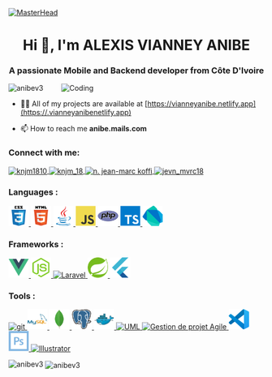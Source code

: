 [![MasterHead](https://1.bp.blogspot.com/-7A4WynwLsMw/XbBpCXG8fHI/AAAAAAAAMt4/uOa1bpLskYgrwGbllhSu2SDj_Mig8SXJQCLcBGAsYHQ/s1600/2000_600px.gif)]()
<h1 align="center">Hi 👋, I'm ALEXIS VIANNEY ANIBE</h1>
<h3 align="center">A passionate Mobile and Backend developer from Côte D'Ivoire</h3>
<img align="right" alt="Coding" width="400" src="https://cdn.dribbble.com/users/1162077/screenshots/3848914/programmer.gif">

<p align="left"> 
    <img src="https://komarev.com/ghpvc/?username=jean-marc18&label=Profile%20views&color=0e75b6&style=flat" alt="anibev3" /> 
</p>

- 👨‍💻 All of my projects are available at [https://vianneyanibe.netlify.app](https://.vianneyanibenetlify.app)

- 📫 How to reach me **anibe.mails.com**

<h3 align="left">Connect with me:</h3>
<p align="left">
    <a href="https://dev.to/anibev3" target="blank">
        <img align="center" src="https://raw.githubusercontent.com/rahuldkjain/github-profile-readme-generator/master/src/images/icons/Social/devto.svg" alt="knjm1810" height="30" width="40" />
    </a>
    <a href="https://twitter.com/Vianney_Anibe" target="blank">
        <img align="center" src="https://raw.githubusercontent.com/rahuldkjain/github-profile-readme-generator/master/src/images/icons/Social/twitter.svg" alt="knjm_18" height="30" width="40" />
    </a>
    <a href="https://www.linkedin.com/in/anibe-alexis-vianney-33542521b/. jean-marc koffi" target="blank">
        <img align="center" src="https://raw.githubusercontent.com/rahuldkjain/github-profile-readme-generator/master/src/images/icons/Social/linked-in-alt.svg" alt="n. jean-marc koffi" height="30" width="40" />
    </a>
    <a href="https://www.instagram.com/vianney0556/" target="blank">
        <img align="center" src="https://raw.githubusercontent.com/rahuldkjain/github-profile-readme-generator/master/src/images/icons/Social/instagram.svg" alt="jevn_mvrc18" height="30" width="40" />
    </a>
</p>

<h3 align="left">Languages :</h3>
<p align="left">
    <a href="https://www.w3schools.com/css/" target="_blank" rel="noreferrer"> 
        <img src="https://raw.githubusercontent.com/devicons/devicon/master/icons/css3/css3-original-wordmark.svg" alt="css3" width="40" height="40"/> 
    </a> 
    <a href="https://www.w3.org/html/" target="_blank" rel="noreferrer"> 
        <img src="https://raw.githubusercontent.com/devicons/devicon/master/icons/html5/html5-original-wordmark.svg" alt="html5" width="40" height="40"/> 
    </a> 
    <a href="https://www.java.com" target="_blank" rel="noreferrer"> 
        <img src="https://raw.githubusercontent.com/devicons/devicon/master/icons/java/java-original.svg" alt="java" width="40" height="40"/> 
    </a> 
    <a href="https://developer.mozilla.org/en-US/docs/Web/JavaScript" target="_blank" rel="noreferrer"> 
        <img src="https://raw.githubusercontent.com/devicons/devicon/master/icons/javascript/javascript-original.svg" alt="javascript" width="40" height="40"/> 
    </a> 
    <a href="https://www.php.net" target="_blank" rel="noreferrer"> 
        <img src="https://raw.githubusercontent.com/devicons/devicon/master/icons/php/php-original.svg" alt="php" width="40" height="40"/> 
    </a> 
    <a href="https://www.typescriptlang.org/" target="_blank" rel="noreferrer"> 
        <img src="https://raw.githubusercontent.com/devicons/devicon/master/icons/typescript/typescript-original.svg" alt="typescript" width="40" height="40"/> 
    </a> 
    <a href="https://dart.dev/" target="_blank" rel="noreferrer"> 
        <img src="https://raw.githubusercontent.com/devicons/devicon/master/icons/dart/dart-original.svg" alt="typescript" width="40" height="40"/> 
    </a> 
</p>

<h3 align="left">Frameworks :</h3>
<p align="left">
    <a href="https://vuejs.org/" target="_blank" rel="noreferrer"> 
        <img src="https://raw.githubusercontent.com/devicons/devicon/master/icons/vuejs/vuejs-original.svg" alt="Vue-Js" width="40" height="40"/> 
    </a> 
    <a href="https://nodejs.org/en" target="_blank" rel="noreferrer"> 
        <img src="https://raw.githubusercontent.com/devicons/devicon/master/icons/nodejs/nodejs-original.svg" alt="Node-Js" width="40" height="40"/> 
    </a>
    <a href="https://laravel.com/" target="_blank" rel="noreferrer"> 
        <img src="https://ayso32m5n.cloudimg.io/v7/https://web-id.fr/storage/logos%2Flaravel-mark-red-type-black_w1280.png" alt="Laravel" width="40" height="40"/>
    </a> 
    <a href="https://spring.io/projects/spring-boot" target="_blank" rel="noreferrer"> 
        <img src="https://raw.githubusercontent.com/devicons/devicon/master/icons/spring/spring-original.svg" alt="Spring Boot" width="40" height="40"/> 
    </a>
    <a href="https://flutter.dev/" target="_blank" rel="noreferrer"> 
        <img src="https://raw.githubusercontent.com/devicons/devicon/master/icons/flutter/flutter-original.svg" alt="Spring Boot" width="40" height="40"/> 
    </a>
</p>

<h3 align="left">Tools :</h3>
<p align="left"> 
    <a href="https://git-scm.com/" target="_blank" rel="noreferrer"> 
        <img src="https://www.vectorlogo.zone/logos/git-scm/git-scm-icon.svg" alt="git" width="40" height="40"/> 
    </a>
    <a href="https://www.mysql.com/" target="_blank" rel="noreferrer"> 
        <img src="https://raw.githubusercontent.com/devicons/devicon/master/icons/mysql/mysql-original-wordmark.svg" alt="mysql" width="40" height="40"/> 
    </a>
    <a href="https://www.mongodb.com/" target="_blank" rel="noreferrer"> 
        <img src="https://raw.githubusercontent.com/devicons/devicon/master/icons/mongodb/mongodb-original.svg" alt="MongoDB" width="40" height="40"/> 
    </a>
    <a href="https://www.postgresql.org/" target="_blank" rel="noreferrer"> 
        <img src="https://raw.githubusercontent.com/devicons/devicon/master/icons/postgresql/postgresql-original.svg" alt="PostgreSQL" width="40" height="40"/> 
    </a>
    <a href="https://www.docker.com/" target="_blank" rel="noreferrer"> 
        <img src="https://raw.githubusercontent.com/devicons/devicon/master/icons/docker/docker-original.svg" alt="Docker" width="40" height="40"/> 
    </a>
    <a href="#" target="_blank" rel="noreferrer"> 
        <img src="https://upload.wikimedia.org/wikipedia/commons/thumb/d/d5/UML_logo.svg/640px-UML_logo.svg.png" alt="UML" width="40" height="40"/> 
    </a>
    <a href="#" target="_blank" rel="noreferrer"> 
        <img src="https://miro.medium.com/v2/resize:fit:470/0*65DbU_Hc5fBMIrbO.png" alt="Gestion de projet Agile" width="40" height="40"/> 
    </a>
    <a href="https://code.visualstudio.com/" target="_blank" rel="noreferrer"> 
        <img src="https://raw.githubusercontent.com/devicons/devicon/master/icons/vscode/vscode-original.svg" alt="photoshop" width="40" height="40"/> 
    </a>
    <a href="https://www.photoshop.com/en" target="_blank" rel="noreferrer"> 
        <img src="https://raw.githubusercontent.com/devicons/devicon/master/icons/photoshop/photoshop-line.svg" alt="Photoshop" width="40" height="40"/> 
    </a>
    <a href="https://www.adobe.com/in/products/illustrator.html" target="_blank" rel="noreferrer"> 
        <img src="https://www.vectorlogo.zone/logos/adobe_illustrator/adobe_illustrator-icon.svg" alt="Illustrator" width="40" height="40"/> 
    </a>
</p>

<p><img align="left" src="https://github-readme-stats.vercel.app/api/top-langs?username=anibev3&show_icons=true&locale=en&layout=compact" alt="anibev3" /></p>

<p>&nbsp;<img align="center" src="https://github-readme-stats.vercel.app/api?username=anibev3&show_icons=true&locale=en" alt="anibev3" /></p>

<!-- <p>
[![Harlok's wakatime stats](https://github-readme-stats.vercel.app/api/wakatime?username=ffflabs)](https://github.com/anuraghazra/github-readme-stats)
</p> -->